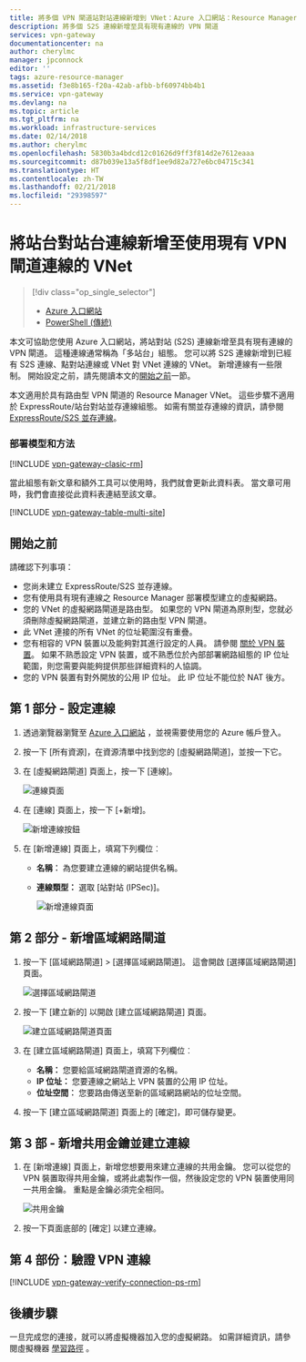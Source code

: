 ```yaml
---
title: 將多個 VPN 閘道站對站連線新增到 VNet：Azure 入口網站：Resource Manager| Microsoft Docs
description: 將多個 S2S 連線新增至具有現有連線的 VPN 閘道
services: vpn-gateway
documentationcenter: na
author: cherylmc
manager: jpconnock
editor: ''
tags: azure-resource-manager
ms.assetid: f3e8b165-f20a-42ab-afbb-bf60974bb4b1
ms.service: vpn-gateway
ms.devlang: na
ms.topic: article
ms.tgt_pltfrm: na
ms.workload: infrastructure-services
ms.date: 02/14/2018
ms.author: cherylmc
ms.openlocfilehash: 5830b3a4bdcd12c01626d9ff3f814d2e7612eaaa
ms.sourcegitcommit: d87b039e13a5f8df1ee9d82a727e6bc04715c341
ms.translationtype: HT
ms.contentlocale: zh-TW
ms.lasthandoff: 02/21/2018
ms.locfileid: "29398597"
---
```

# <a name="add-a-site-to-site-connection-to-a-vnet-with-an-existing-vpn-gateway-connection"></a>將站台對站台連線新增至使用現有 VPN 閘道連線的 VNet

> [!div class="op_single_selector"]
> * [Azure 入口網站](vpn-gateway-howto-multi-site-to-site-resource-manager-portal.md)
> * [PowerShell (傳統)](vpn-gateway-multi-site.md)
>
> 

本文可協助您使用 Azure 入口網站，將站對站 (S2S) 連線新增至具有現有連線的 VPN 閘道。 這種連線通常稱為「多站台」組態。 您可以將 S2S 連線新增到已經有 S2S 連線、點對站連線或 VNet 對 VNet 連線的 VNet。 新增連線有一些限制。 開始設定之前，請先閱讀本文的[開始之前](#before)一節。 

本文適用於具有路由型 VPN 閘道的 Resource Manager VNet。 這些步驟不適用於 ExpressRoute/站台對站並存連線組態。 如需有關並存連線的資訊，請參閱 [ExpressRoute/S2S 並存連線](../expressroute/expressroute-howto-coexist-resource-manager.md)。

### <a name="deployment-models-and-methods"></a>部署模型和方法
[!INCLUDE [vpn-gateway-clasic-rm](../../includes/vpn-gateway-classic-rm-include.md)]

當此組態有新文章和額外工具可以使用時，我們就會更新此資料表。 當文章可用時，我們會直接從此資料表連結至該文章。

[!INCLUDE [vpn-gateway-table-multi-site](../../includes/vpn-gateway-table-multisite-include.md)]

## <a name="before"></a>開始之前
請確認下列事項：

* 您尚未建立 ExpressRoute/S2S 並存連線。
* 您有使用具有現有連線之 Resource Manager 部署模型建立的虛擬網路。
* 您的 VNet 的虛擬網路閘道是路由型。 如果您的 VPN 閘道為原則型，您就必須刪除虛擬網路閘道，並建立新的路由型 VPN 閘道。
* 此 VNet 連接的所有 VNet 的位址範圍沒有重疊。
* 您有相容的 VPN 裝置以及能夠對其進行設定的人員。 請參閱 [關於 VPN 裝置](vpn-gateway-about-vpn-devices.md)。 如果不熟悉設定 VPN 裝置，或不熟悉位於內部部署網路組態的 IP 位址範圍，則您需要與能夠提供那些詳細資料的人協調。
* 您的 VPN 裝置有對外開放的公用 IP 位址。 此 IP 位址不能位於 NAT 後方。

## <a name="part1"></a>第 1 部分 - 設定連線
1. 透過瀏覽器瀏覽至 [Azure 入口網站](http://portal.azure.com) ，並視需要使用您的 Azure 帳戶登入。
2. 按一下 [所有資源]，在資源清單中找到您的 [虛擬網路閘道]，並按一下它。
3. 在 [虛擬網路閘道] 頁面上，按一下 [連線]。
   
    ![連線頁面](./media/vpn-gateway-howto-multi-site-to-site-resource-manager-portal/connectionsblade.png "連線頁面")<br>
4. 在 [連線] 頁面上，按一下 [+新增]。
   
    ![新增連線按鈕](./media/vpn-gateway-howto-multi-site-to-site-resource-manager-portal/addbutton.png "新增連線按鈕")<br>
5. 在 [新增連線] 頁面上，填寫下列欄位︰
   
   * **名稱︰** 為您要建立連線的網站提供名稱。
   * **連線類型：** 選取 [站對站 (IPSec)]。
     
     ![新增連線頁面](./media/vpn-gateway-howto-multi-site-to-site-resource-manager-portal/addconnectionblade.png "新增連線頁面")<br>

## <a name="part2"></a>第 2 部分 - 新增區域網路閘道
1. 按一下 [區域網路閘道] > [選擇區域網路閘道]。 這會開啟 [選擇區域網路閘道] 頁面。
   
    ![選擇區域網路閘道](./media/vpn-gateway-howto-multi-site-to-site-resource-manager-portal/chooselng.png "選擇區域網路閘道")<br>
2. 按一下 [建立新的] 以開啟 [建立區域網路閘道] 頁面。
   
    ![建立區域網路閘道頁面](./media/vpn-gateway-howto-multi-site-to-site-resource-manager-portal/createlngblade.png "建立區域網路閘道")<br>
3. 在 [建立區域網路閘道] 頁面上，填寫下列欄位︰
   
   * **名稱：** 您要給區域網路閘道資源的名稱。
   * **IP 位址：** 您要連線之網站上 VPN 裝置的公用 IP 位址。
   * **位址空間︰** 您要路由傳送至新的區域網路網站的位址空間。
4. 按一下 [建立區域網路閘道] 頁面上的 [確定]，即可儲存變更。

## <a name="part3"></a>第 3 部 - 新增共用金鑰並建立連線
1. 在 [新增連線] 頁面上，新增您想要用來建立連線的共用金鑰。 您可以從您的 VPN 裝置取得共用金鑰，或將此處製作一個，然後設定您的 VPN 裝置使用同一共用金鑰。 重點是金鑰必須完全相同。
   
    ![共用金鑰](./media/vpn-gateway-howto-multi-site-to-site-resource-manager-portal/sharedkey.png "共用金鑰")<br>
2. 按一下頁面底部的 [確定] 以建立連線。

## <a name="part4"></a>第 4 部份︰驗證 VPN 連線


[!INCLUDE [vpn-gateway-verify-connection-ps-rm](../../includes/vpn-gateway-verify-connection-ps-rm-include.md)]

## <a name="next-steps"></a>後續步驟

一旦完成您的連接，就可以將虛擬機器加入您的虛擬網路。 如需詳細資訊，請參閱虛擬機器 [學習路徑](https://azure.microsoft.com/documentation/learning-paths/virtual-machines) 。
